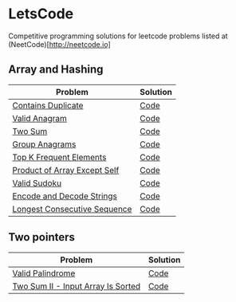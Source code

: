 # LetsCode

Competitive programming solutions for leetcode problems listed at (NeetCode)[http://neetcode.io]

## Array and Hashing

| Problem                                                                                     | Solution                                                                                                          |
| ------------------------------------------------------------------------------------------- | ----------------------------------------------------------------------------------------------------------------- |
| [Contains Duplicate](https://leetcode.com/problems/contains-duplicate/)                     | [Code](https://github.com/sameer1612/letscode/blob/main/codes/arrays_and_hashing/contains-duplicate.rb)           |
| [Valid Anagram](https://leetcode.com/problems/valid-anagram/)                               | [Code](https://github.com/sameer1612/letscode/blob/main/codes/arrays_and_hashing/valid-anagram.rb)                |
| [Two Sum](https://leetcode.com/problems/two-sum/)                                           | [Code](https://github.com/sameer1612/letscode/blob/main/codes/arrays_and_hashing/two-sum.rb)                      |
| [Group Anagrams](https://leetcode.com/problems/group-anagrams/)                             | [Code](https://github.com/sameer1612/letscode/blob/main/codes/arrays_and_hashing/group-anagrams.rb)               |
| [Top K Frequent Elements](https://leetcode.com/problems/top-k-frequent-elements/)           | [Code](https://github.com/sameer1612/letscode/blob/main/codes/arrays_and_hashing/top-k-frequent-elements.rb)      |
| [Product of Array Except Self](https://leetcode.com/problems/product-of-array-except-self/) | [Code](https://github.com/sameer1612/letscode/blob/main/codes/arrays_and_hashing/product-of-array-except-self.rb) |
| [Valid Sudoku](https://leetcode.com/problems/valid-sudoku/)                                 | [Code](https://github.com/sameer1612/letscode/blob/main/codes/arrays_and_hashing/valid-sudoku.rb)                 |
| [Encode and Decode Strings](https://www.lintcode.com/problem/659/)                          | [Code](https://github.com/sameer1612/letscode/blob/main/codes/arrays_and_hashing/encode_decode_strings.rb)        |
| [Longest Consecutive Sequence](https://leetcode.com/problems/longest-consecutive-sequence/) | [Code](https://github.com/sameer1612/letscode/blob/main/codes/arrays_and_hashing/longest-consecutive-sequence.rb) |

## Two pointers

| Problem                                                                                               | Solution                                                                                                        |
| ----------------------------------------------------------------------------------------------------- | --------------------------------------------------------------------------------------------------------------- |
| [Valid Palindrome](https://leetcode.com/problems/valid-palindrome/)                                   | [Code](https://github.com/sameer1612/letscode/blob/main/codes/two_pointers/valid-palindrome.rb)                 |
| [Two Sum II - Input Array Is Sorted](https://leetcode.com/problems/two-sum-ii-input-array-is-sorted/) | [Code](https://github.com/sameer1612/letscode/blob/main/codes/two_pointers/two-sum-ii-input-array-is-sorted.rb) |
